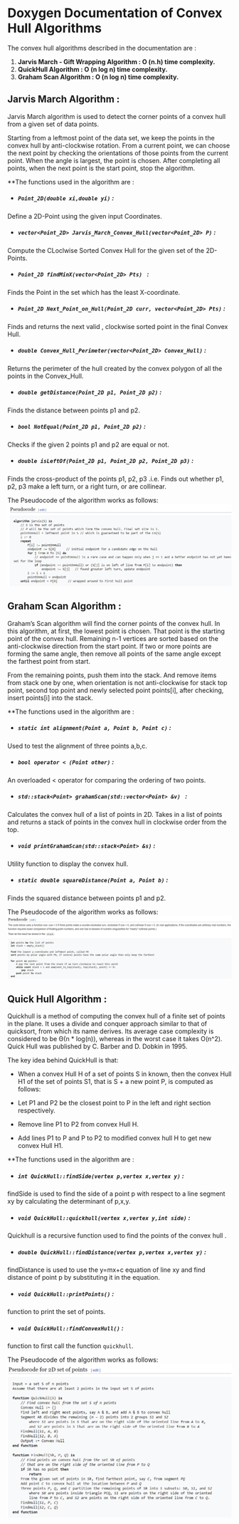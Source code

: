 # Doxygen Documentation of Convex Hull Algorithms

 The convex hull algorithms described in the documentation are :
1. **Jarvis March - Gift Wrapping Algorithm : O (n.h) time complexity.**  
2. **QuickHull Algorithm : O (n log n) time complexity.**  
3. **Graham Scan Algorithm : O (n log n) time complexity.**  
  
  
  ## Jarvis March Algorithm :  
  Jarvis March algorithm is used to detect the corner points of a convex hull from a given set of data points.

Starting from a leftmost point of the data set, we keep the points in the convex hull by anti-clockwise rotation. From a current point, we can choose the next point by checking the orientations of those points from the current point. When the angle is largest, the point is chosen. After completing all points, when the next point is the start point, stop the algorithm.  
  
**The functions used in the algorithm are :  
* ##### `Point_2D(double xi,double yi)` :  
Define a 2D-Point using the given input Coordinates.  
* ##### `vector<Point_2D> Jarvis_March_Convex_Hull(vector<Point_2D> P)` :  
Compute the CLoclwise Sorted Convex Hull for the given set of the 2D-Points.  
* ##### `Point_2D findMinX(vector<Point_2D> Pts) ` :  
Finds the Point in the set which has the least X-coordinate.  
* ##### `Point_2D Next_Point_on_Hull(Point_2D curr, vector<Point_2D> Pts)` :  
Finds and returns the next valid , clockwise sorted point in the final Convex Hull.  
* ##### `double Convex_Hull_Perimeter(vector<Point_2D> Convex_Hull)` :  
Returns the perimeter of the hull created by the convex polygon of all the points in the Convex_Hull.  
* ##### `double getDistance(Point_2D p1, Point_2D p2)` :  
Finds the distance between points p1 and p2.  
* ##### `bool NotEqual(Point_2D p1, Point_2D p2)` :  
Checks if the given 2 points p1 and p2 are equal or not.  
* ##### `double isLeftOf(Point_2D p1, Point_2D p2, Point_2D p3)` :  
Finds the cross-product of the points p1, p2, p3 .i.e. Finds out whether p1, p2, p3 make a left turn, or a right turn, or are collinear.  

The Pseudocode of the algorithm works as follows:  
![JM Algo](Jarvis_March_Pseudocode.png)  
  

## Graham Scan Algorithm :  
Graham’s Scan algorithm will find the corner points of the convex hull. In this algorithm, at first, the lowest point is chosen. That point is the starting point of the convex hull. Remaining n-1 vertices are sorted based on the anti-clockwise direction from the start point. If two or more points are forming the same angle, then remove all points of the same angle except the farthest point from start.  
  
  
From the remaining points, push them into the stack. And remove items from stack one by one, when orientation is not anti-clockwise for stack top point, second top point and newly selected point points[i], after checking, insert points[i] into the stack.
  
  
**The functions used in the algorithm are :  
* ##### `static int alignment(Point a, Point b, Point c)` :  
Used to test the alignment of three points a,b,c.  
* ##### `bool operator < (Point other)` :  
An overloaded < operator for comparing the ordering of two points.  
* ##### `std::stack<Point> grahamScan(std::vector<Point> &v) ` :  
Calculates the convex hull of a list of points in 2D. Takes in a list of points and returns a stack of points in the convex hull in clockwise order from the top.  
* ##### `void printGrahamScan(std::stack<Point> &s)` :  
Utility function to display the convex hull.
* ##### `static double squareDistance(Point a, Point b)` :  
Finds the squared distance between points p1 and p2.  
  
  
The Pseudocode of the algorithm works as follows:  
![JM Algo](Graham_Scan_Pseudocode.png)  
  
  
## Quick Hull Algorithm :  
Quickhull is a method of computing the convex hull of a finite set of points in the plane. It uses a divide and conquer approach similar to that of quicksort, from which its name derives. Its average case complexity is considered to be Θ(n * log(n)), whereas in the worst case it takes O(n^2). Quick Hull was published by C. Barber and D. Dobkin in 1995.  
  
The key idea behind QuickHull is that: 
* When a convex Hull H of a set of points S in known, then the convex Hull H1 of the set of points S1, that is S + a new point P, is computed as follows:

* Let P1 and P2 be the closest point to P in the left and right section respectively.  
* Remove line P1 to P2 from convex Hull H.  
* Add lines P1 to P and P to P2 to modified convex hull H to get new convex Hull H1.  

  

**The functions used in the algorithm are :  
* ##### `int QuickHull::findSide(vertex p,vertex x,vertex y)` :  
findSide is used to find the side of a point p with respect to a line segment xy by calculating the determinant of p,x,y.  
* ##### `void QuickHull::quickhull(vertex x,vertex y,int side)` :  
Quickhull is a recursive function used to find the points of the convex hull .  
* ##### `double QuickHull::findDistance(vertex p,vertex x,vertex y)` :  
findDistance is used to use the y=mx+c equation of line xy and find distance of point p by substituting it in the equation.
* ##### `void QuickHull::printPoints()` :  
function to print the set of points.  
* ##### `void QuickHull::findConvexHull()` :  
function to first call the function `quickhull`.  
  

The Pseudocode of the algorithm works as follows:    
![JM Algo](QuickHull_Pseudocode.png)  
  




